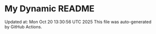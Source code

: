 # My Dynamic README
Updated at: Mon Oct 20 13:30:56 UTC 2025
This file was auto-generated by GitHub Actions.
